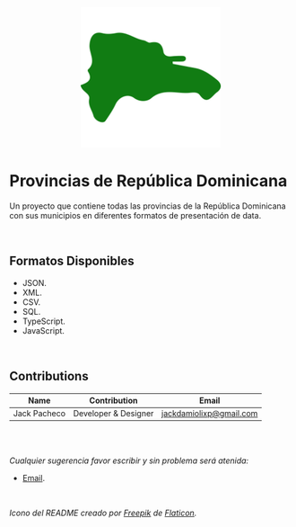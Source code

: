 <p align="center">
  <img src="RepDom.png" alt="Provinces" width="250"/>
</p>

# Provincias de República Dominicana
Un proyecto que contiene todas las provincias de la República Dominicana con sus municipios en diferentes formatos de presentación de data.

<br>

## Formatos Disponibles
- JSON.
- XML.
- CSV.
- SQL.
- TypeScript.
- JavaScript.

<br>

## Contributions

| Name                 |  Contribution           |  Email                        |
|----------------------|-------------------------|-------------------------------|
| Jack Pacheco         |  Developer & Designer   |  jackdamiolixp@gmail.com      |

<br>
<br>

*Cualquier sugerencia favor escribir y sin problema será atenida:*
- [Email](mailto:jackdamiolixp@gmail.com).

<br>

*Icono del README creado por [Freepik](https://www.freepik.com) de [Flaticon](https://www.flaticon.com/).*